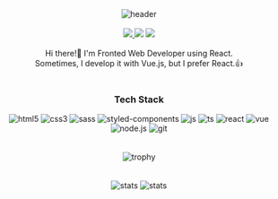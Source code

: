 <div align="center">
   <img src="https://capsule-render.vercel.app/api?type=wave&color=auto&height=400&section=header&text=developjik&fontSize=100" alt="header"/>
</div>
<br/>
<div align="center">   
   <a href="https://developjik.notion.site/0f0b9f81e6f745d2bc11ee9ddefb068c" target="_blank">
      <img src="https://img.shields.io/badge/Notion-000000?style=flat-square&logo=Notion&logoColor=white"/>
   </a>
   <img src="https://img.shields.io/badge/developjik@gmail.com-EA4335?style=flat-square&logo=Gmail&logoColor=white"/>
   <a href="https://www.linkedin.com/in/%EC%9D%B8%EA%B6%8C-%EC%A0%95-149303234/" target="_blank">
      <img src="https://img.shields.io/badge/LinkedIn-0A66C2?style=flat-square&logo=LinkedIn&logoColor=white"/>
   </a>
</div>
<br/>
<div align="center">   
   Hi there!👏 I'm Fronted Web Developer using React.<br/>
   Sometimes, I develop it with Vue.js, but I prefer React.👍
</div>   
<br/>
<div align="center">
  <h3>Tech Stack</h3>
  <img src="https://img.shields.io/badge/Html5-E34F26?style=flat-square&logo=Html5&logoColor=white" alt="html5"/>
  <img src="https://img.shields.io/badge/Css3-1572B6?style=flat-square&logo=Css3&logoColor=white" alt="css3"/>
  <img src="https://img.shields.io/badge/Sass3-cc6699?style=flat-square&logo=Sass&logoColor=white" alt="sass"/>
  <img src="https://img.shields.io/badge/StyledComponents-DB7093?style=flat-square&logo=StyledComponents&logoColor=white" alt="styled-components"/>
  <img src="https://img.shields.io/badge/JavaScript-F7DF1E?style=flat-square&logo=JavaScript&logoColor=white" alt="js"/>
  <img src="https://img.shields.io/badge/TypeScript-3178C6?style=flat-square&logo=TypeScript&logoColor=white" alt="ts"/>
  <img src="https://img.shields.io/badge/React-61DAFB?style=flat-square&logo=React&logoColor=white" alt="react"/>
  <img src="https://img.shields.io/badge/Vue.js-4FC08D?style=flat-square&logo=Vue.js&logoColor=white" alt="vue"/>
  <img src="https://img.shields.io/badge/Node.js-339933?style=flat-square&logo=Node.js&logoColor=white" alt="node.js"/>
  <img src="https://img.shields.io/badge/Git-F05032?style=flat-square&logo=Git&logoColor=white" alt="git"/>
</div>
<br/>
<br/>
<div  align="center">
  <img src="https://github-profile-trophy.vercel.app/?username=developjik&title=Joined2020,Commits,PullRequest, Repositories&column=4&margin-w=30" alt="trophy"/>
</div>
<br/>
<br/>
<div  align="center" >
  <img src="https://github-readme-stats.vercel.app/api?username=developjik&show_icons=true?count_private=true&hide=stars," alt="stats"/>
  <img src="https://github-readme-stats.vercel.app/api/top-langs/?username=developjik&show_icons=true&hide_border=true&title_color=004386&icon_color=004386&layout=compact&langs_count=10," alt="stats"/>
</div>
